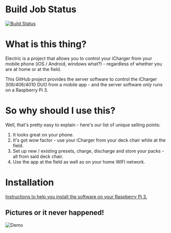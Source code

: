 # Build Job Status
[![Build Status](https://travis-ci.org/johncclayton/electric.svg?branch=master)](https://travis-ci.org/johncclayton/electric)

# What is this thing?
Electric is a project that allows you to control your iCharger from your mobile phone (iOS / Android, windows what?) - regardless of whether you are at home or at the field.

This GitHub project provides the server software to control the iCharger 308/406/4010 DUO from a mobile app - and the server software *only* runs on a Raspberry Pi 3.

# So why should I use this?
Well, that's pretty easy to explain - here's our list of unique selling points:
  1. It looks great on your phone.
  1. It's got wow factor - use your iCharger from your deck chair while at the field.
  1. Set up new / existing presets, charge, discharge and store your packs - all from said deck chair.
  1. Use the app at the field as well as on your home WIFI network.

# Installation
[Instructions to help you install the software on your Raspberry Pi 3.](https://docs.google.com/document/d/12vy4kCue40k26qsqJIa6b5kwuOIhKOWrTJteruaGcJk/edit?usp=sharing)

## Pictures or it never happened!
![Demo](/docs/images/teaser.gif "Charge Demo!")



